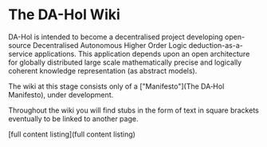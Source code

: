 # **The DA-Hol Wiki**

DA-Hol is intended to become a decentralised project developing open-source Decentralised Autonomous Higher Order Logic deduction-as-a-service applications.
This application depends upon an open architecture for globally distributed large scale mathematically precise and logically coherent knowledge representation (as abstract models).

The wiki at this stage consists only of a ["Manifesto"](The DA‑Hol Manifesto), under development.

Throughout the wiki you will find stubs in the form of text in square brackets eventually to be linked to another page.


[full content listing](full content listing)